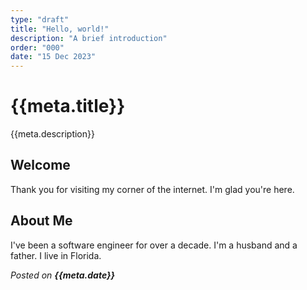 ```yaml
---
type: "draft"
title: "Hello, world!"
description: "A brief introduction"
order: "000"
date: "15 Dec 2023"
---
```


# {{meta.title}}

{{meta.description}}

## Welcome

Thank you for visiting my corner of the internet. I'm glad you're here.

## About Me

I've been a software engineer for over a decade. I'm a husband and a father. I live in Florida.

*Posted on **{{meta.date}}***
